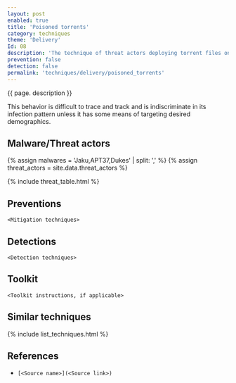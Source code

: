 ```yaml
---
layout: post
enabled: true
title: 'Poisoned torrents'
category: techniques
theme: 'Delivery'
Id: 08
description: 'The technique of threat actors deploying torrent files onto torrent sites that are pre-infected with malware has not been widely seen before, especially with respect to BitTorrent-types of attack.'
prevention: false
detection: false
permalink: 'techniques/delivery/poisoned_torrents'
---
```

{{ page. description }}

This behavior is difficult to trace and track and is indiscriminate in its infection pattern unless it has some means of targeting desired demographics.


## Malware/Threat actors

{% assign malwares = 'Jaku,APT37,Dukes' | split: ',' %}
{% assign threat_actors = site.data.threat_actors %}

{% include threat_table.html %}

## Preventions

`<Mitigation techniques>`

## Detections

`<Detection techniques>`

## Toolkit

`<Toolkit instructions, if applicable>`

## Similar techniques

{% include list_techniques.html %}


## References

* `[<Source name>](<Source link>)`

